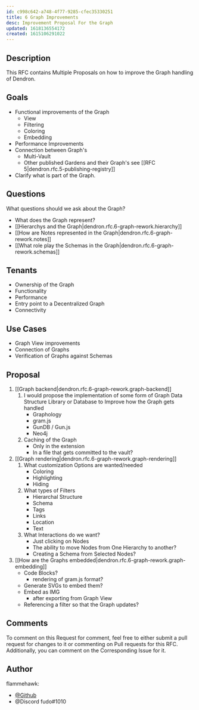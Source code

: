 ```yaml
---
id: c998c642-a748-4f77-9285-cfec35330251
title: 6 Graph Improvements
desc: Improvement Proposal For the Graph
updated: 1618136554172
created: 1615106291022
---
```


## Description

This RFC contains Multiple Proposals on how to improve the Graph handling of Dendron.

## Goals

- Functional improvements of the Graph
    - View
    - Filtering
    - Coloring
    - Embedding
- Performance Improvements
- Connection between Graph's
    - Multi-Vault
    - Other published Gardens and their Graph's see [[RFC 5|dendron.rfc.5-publishing-registry]]
- Clarify what is part of the Graph.

## Questions

What questions should we ask about the Graph?

- What does the Graph represent?
- [[Hierarchys and the Graph|dendron.rfc.6-graph-rework.hierarchy]]
- [[How are Notes represented in the Graph|dendron.rfc.6-graph-rework.notes]]
- [[What role play the Schemas in the Graph|dendron.rfc.6-graph-rework.schemas]]

## Tenants

- Ownership of the Graph
- Functionality
- Performance
- Entry point to a Decentralized Graph
- Connectivity

## Use Cases

- Graph View improvements
- Connection of Graphs
- Verification of Graphs against Schemas

## Proposal

1. [[Graph backend|dendron.rfc.6-graph-rework.graph-backend]]
    1. I would propose the implementation of some form of Graph Data Structure Library or Database to Improve how the Graph gets handled
        - Graphology
        - gram.js
        - GunDB / Gun.js
        - Neo4j
    1. Caching of the Graph
        - Only in the extension
        - In a file that gets committed to the vault?
2. [[Graph rendering|dendron.rfc.6-graph-rework.graph-rendering]]
    1. What customization Options are wanted/needed
        - Coloring
        - Highlighting
        - Hiding
    1. What types of Filters
        - Hierarchal Structure
        - Schema
        - Tags
        - Links
        - Location
        - Text
    1. What Interactions do we want?
        - Just clicking on Nodes
        - The ability to move Nodes from One Hierarchy to another?
        - Creating a Schema from Selected Nodes?
3. [[How are the Graphs embedded|dendron.rfc.6-graph-rework.graph-embedding]]
    - Code Blocks?
        - rendering of gram.js format?
    - Generate SVGs to embed them?
    - Embed as IMG
        - after exporting from Graph View
    - Referencing a filter so that the Graph updates?

## Comments

To comment on this Request for comment, feel free to either submit a pull request for changes to it or commenting on Pull requests for this RFC.
Additionally, you can comment on the Corresponding Issue for it.

## Author

flammehawk:

- [@Github](https://github.com/flammehawk)
- @Discord fudo#1010
